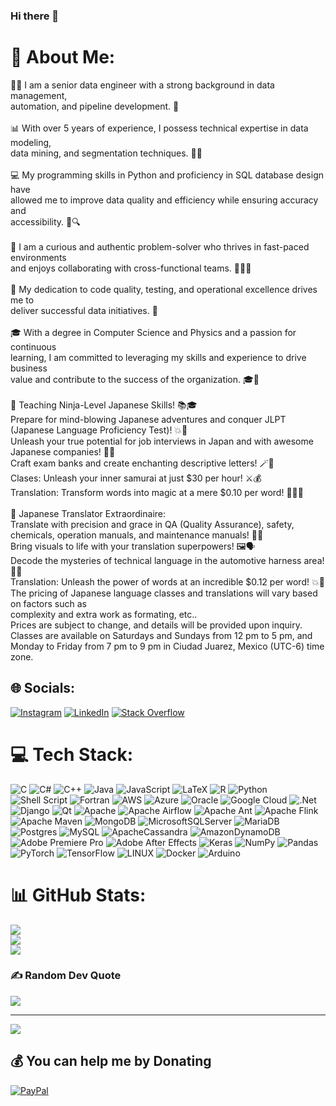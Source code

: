 ### Hi there 👋

# 💫 About Me:
🧙‍♂️ I am a senior data engineer with a strong background in data management,<br>automation, and pipeline development. 🚀<br><br>📊 With over 5 years of experience, I possess technical expertise in data modeling,<br>data mining, and segmentation techniques. 🕵️‍♀️<br><br>💻 My programming skills in Python and proficiency in SQL database design have<br>allowed me to improve data quality and efficiency while ensuring accuracy and<br>accessibility. 🐍🔍<br><br>🤔 I am a curious and authentic problem-solver who thrives in fast-paced environments<br>and enjoys collaborating with cross-functional teams. 🕵️‍♂️💡<br><br>💪 My dedication to code quality, testing, and operational excellence drives me to<br>deliver successful data initiatives. 🎯<br><br>🎓 With a degree in Computer Science and Physics and a passion for continuous<br>learning, I am committed to leveraging my skills and experience to drive business<br>value and contribute to the success of the organization. 🎓🌟<br><br>🎌 Teaching Ninja-Level Japanese Skills! 📚🎓<br>Prepare for mind-blowing Japanese adventures and conquer JLPT (Japanese Language Proficiency Test)! 💥🗾<br> Unleash your true potential for job interviews in Japan and with awesome Japanese companies! 🎯🏢<br>
Craft exam banks and create enchanting descriptive letters! 🪄📝<br>Clases: Unleash your inner samurai at just $30 per hour! ⚔️💰<br> Translation: Transform words into magic at a mere $0.10 per word! 🧙‍♂️🔮<br><br> 🏢 Japanese Translator Extraordinaire:<br> Translate with precision and grace in QA (Quality Assurance), safety, chemicals, operation manuals, and maintenance manuals! 🔄📖<br> Bring visuals to life with your translation superpowers! 🖼️🗣️<br> Decode the mysteries of technical language in the automotive harness area! 🚗🔌<br>Translation: Unleash the power of words at an incredible $0.12 per word! 💥💸 <br> The pricing of Japanese language classes and translations will vary based on factors such as <br> complexity and extra work as formating, etc.. <br>Prices are subject to change, and details will be provided upon inquiry. <br> Classes are available on Saturdays and Sundays from 12 pm to 5 pm, and <br>Monday to Friday from 7 pm to 9 pm in Ciudad Juarez, Mexico (UTC-6) time zone.



## 🌐 Socials:
[![Instagram](https://img.shields.io/badge/Instagram-%23E4405F.svg?logo=Instagram&logoColor=white)](https://www.instagram.com/scdrvarela/) [![LinkedIn](https://img.shields.io/badge/LinkedIn-%230077B5.svg?logo=linkedin&logoColor=white)](https://www.linkedin.com/in/scdrvarela/) [![Stack Overflow](https://img.shields.io/badge/-Stackoverflow-FE7A16?logo=stack-overflow&logoColor=white)](https://stackoverflow.com/users/9465066/miguel-varela?tab=profile) 

# 💻 Tech Stack:
![C](https://img.shields.io/badge/c-%2300599C.svg?style=plastic&logo=c&logoColor=white) ![C#](https://img.shields.io/badge/c%23-%23239120.svg?style=plastic&logo=c-sharp&logoColor=white) ![C++](https://img.shields.io/badge/c++-%2300599C.svg?style=plastic&logo=c%2B%2B&logoColor=white) ![Java](https://img.shields.io/badge/java-%23ED8B00.svg?style=plastic&logo=java&logoColor=white) ![JavaScript](https://img.shields.io/badge/javascript-%23323330.svg?style=plastic&logo=javascript&logoColor=%23F7DF1E) ![LaTeX](https://img.shields.io/badge/latex-%23008080.svg?style=plastic&logo=latex&logoColor=white) ![R](https://img.shields.io/badge/r-%23276DC3.svg?style=plastic&logo=r&logoColor=white) ![Python](https://img.shields.io/badge/python-3670A0?style=plastic&logo=python&logoColor=ffdd54) ![Shell Script](https://img.shields.io/badge/shell_script-%23121011.svg?style=plastic&logo=gnu-bash&logoColor=white) ![Fortran](https://img.shields.io/badge/Fortran-%23734F96.svg?style=plastic&logo=fortran&logoColor=white) ![AWS](https://img.shields.io/badge/AWS-%23FF9900.svg?style=plastic&logo=amazon-aws&logoColor=white) ![Azure](https://img.shields.io/badge/azure-%230072C6.svg?style=plastic&logo=azure-devops&logoColor=white) ![Oracle](https://img.shields.io/badge/Oracle-F80000?style=plastic&logo=oracle&logoColor=white) ![Google Cloud](https://img.shields.io/badge/Google%20Cloud-%234285F4.svg?style=plastic&logo=google-cloud&logoColor=white) ![.Net](https://img.shields.io/badge/.NET-5C2D91?style=plastic&logo=.net&logoColor=white) ![Django](https://img.shields.io/badge/django-%23092E20.svg?style=plastic&logo=django&logoColor=white) ![Qt](https://img.shields.io/badge/Qt-%23217346.svg?style=plastic&logo=Qt&logoColor=white) ![Apache](https://img.shields.io/badge/apache-%23D42029.svg?style=plastic&logo=apache&logoColor=white) ![Apache Airflow](https://img.shields.io/badge/Apache%20Airflow-017CEE?style=plastic&logo=Apache%20Airflow&logoColor=white) ![Apache Ant](https://img.shields.io/badge/Apache%20Ant-A81C7D?style=plastic&logo=Apache%20Ant&logoColor=white) ![Apache Flink](https://img.shields.io/badge/Apache%20Flink-E6526F?style=plastic&logo=Apache%20Flink&logoColor=white) ![Apache Maven](https://img.shields.io/badge/Apache%20Maven-C71A36?style=plastic&logo=Apache%20Maven&logoColor=white) ![MongoDB](https://img.shields.io/badge/MongoDB-%234ea94b.svg?style=plastic&logo=mongodb&logoColor=white) ![MicrosoftSQLServer](https://img.shields.io/badge/Microsoft%20SQL%20Sever-CC2927?style=plastic&logo=microsoft%20sql%20server&logoColor=white) ![MariaDB](https://img.shields.io/badge/MariaDB-003545?style=plastic&logo=mariadb&logoColor=white) ![Postgres](https://img.shields.io/badge/postgres-%23316192.svg?style=plastic&logo=postgresql&logoColor=white) ![MySQL](https://img.shields.io/badge/mysql-%2300f.svg?style=plastic&logo=mysql&logoColor=white) ![ApacheCassandra](https://img.shields.io/badge/cassandra-%231287B1.svg?style=plastic&logo=apache-cassandra&logoColor=white) ![AmazonDynamoDB](https://img.shields.io/badge/Amazon%20DynamoDB-4053D6?style=plastic&logo=Amazon%20DynamoDB&logoColor=white) ![Adobe Premiere Pro](https://img.shields.io/badge/Adobe%20Premiere%20Pro-9999FF.svg?style=plastic&logo=Adobe%20Premiere%20Pro&logoColor=white) ![Adobe After Effects](https://img.shields.io/badge/Adobe%20After%20Effects-9999FF.svg?style=plastic&logo=Adobe%20After%20Effects&logoColor=white) ![Keras](https://img.shields.io/badge/Keras-%23D00000.svg?style=plastic&logo=Keras&logoColor=white) ![NumPy](https://img.shields.io/badge/numpy-%23013243.svg?style=plastic&logo=numpy&logoColor=white) ![Pandas](https://img.shields.io/badge/pandas-%23150458.svg?style=plastic&logo=pandas&logoColor=white) ![PyTorch](https://img.shields.io/badge/PyTorch-%23EE4C2C.svg?style=plastic&logo=PyTorch&logoColor=white) ![TensorFlow](https://img.shields.io/badge/TensorFlow-%23FF6F00.svg?style=plastic&logo=TensorFlow&logoColor=white) ![LINUX](https://img.shields.io/badge/Linux-FCC624?style=plastic&logo=linux&logoColor=black) ![Docker](https://img.shields.io/badge/docker-%230db7ed.svg?style=plastic&logo=docker&logoColor=white) ![Arduino](https://img.shields.io/badge/-Arduino-00979D?style=plastic&logo=Arduino&logoColor=white)
# 📊 GitHub Stats:
![](https://github-readme-stats.vercel.app/api?username=ScDrVarela&theme=midnight-purple&hide_border=false&include_all_commits=false&count_private=false)<br/>
![](https://github-readme-streak-stats.herokuapp.com/?user=ScDrVarela&theme=midnight-purple&hide_border=false)<br/>
![](https://github-readme-stats.vercel.app/api/top-langs/?username=ScDrVarela&theme=midnight-purple&hide_border=false&include_all_commits=false&count_private=false&layout=compact)

### ✍️ Random Dev Quote
![](https://quotes-github-readme.vercel.app/api?type=horizontal&theme=dark)

---
[![](https://visitcount.itsvg.in/api?id=ScDrVarela&icon=5&color=3)](https://visitcount.itsvg.in)

  ## 💰 You can help me by Donating
  [![PayPal](https://img.shields.io/badge/PayPal-00457C?style=for-the-badge&logo=paypal&logoColor=white)](https://paypal.me/scdrvarela@gmail.com) 

  
<!-- Proudly created with GPRM ( https://gprm.itsvg.in ) -->
